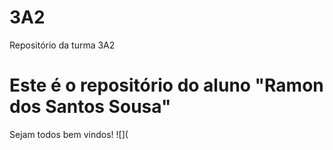 # 3A2
Repositório da turma 3A2
# Este é o repositório do aluno "Ramon dos Santos Sousa" 
Sejam todos bem vindos!
![](

